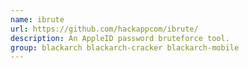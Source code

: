 ```yaml
---
name: ibrute
url: https://github.com/hackappcom/ibrute/
description: An AppleID password bruteforce tool.
group: blackarch blackarch-cracker blackarch-mobile
---
```

